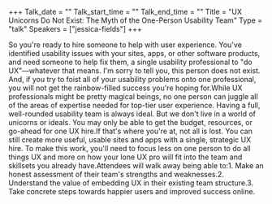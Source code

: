 +++
Talk_date = ""
Talk_start_time = ""
Talk_end_time = ""
Title = "UX Unicorns Do Not Exist: The Myth of the One-Person Usability Team"
Type = "talk"
Speakers = ["jessica-fields"]
+++

So you're ready to hire someone to help with user experience. You've identified usability issues with your sites, apps, or other software products, and need someone to help fix them, a single usability professional to "do UX"—whatever that means. I'm sorry to tell you, this person does not exist. And, if you try to foist all of your usability problems onto one professional, you will not get the rainbow-filled success you're hoping for.While UX professionals might be pretty magical beings, no one person can juggle all of the areas of expertise needed for top-tier user experience. Having a full, well-rounded usability team is always ideal. But we don't live in a world of unicorns or ideals. You may only be able to get the budget, resources, or go-ahead for one UX hire.If that's where you're at, not all is lost. You can still create more useful, usable sites and apps with a single, strategic UX hire. To make this work, you'll need to focus less on one person to do all things UX and more on how your lone UX pro will fit into the team and skillsets you already have.Attendees will walk away being able to:1. Make an honest assessment of their team's strengths and weaknesses.2. Understand the value of embedding UX in their existing team structure.3. Take concrete steps towards happier users and improved success online.
